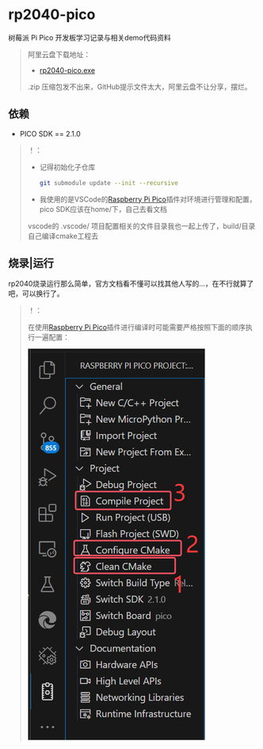 # rp2040-pico

树莓派 Pi Pico 开发板学习记录与相关demo代码资料

> 阿里云盘下载地址：
>
> * [rp2040-pico.exe](https://www.alipan.com/s/mFsYV5NsSVX)
>
> .zip 压缩包发不出来，GitHub提示文件太大，阿里云盘不让分享，摆烂。

## 依赖

* PICO SDK  ==  2.1.0

> ！：
>
> * 记得初始化子仓库
>   ```sh
>   git submodule update --init --recursive
>   ```
> * 我使用的是VSCode的[Raspberry Pi Pico](https://marketplace.visualstudio.com/items?itemName=raspberry-pi.raspberry-pi-pico)插件对环境进行管理和配置，pico SDK应该在home/下，自己去看文档
>
> vscode的 .vscode/ 项目配置相关的文件目录我也一起上传了，build/目录自己编译cmake工程去

## 烧录|运行

rp2040烧录运行那么简单，官方文档看不懂可以找其他人写的...，在不行就算了吧，可以换行了。

> ！：
>
> 在使用[Raspberry Pi Pico](https://marketplace.visualstudio.com/items?itemName=raspberry-pi.raspberry-pi-pico)插件进行编译时可能需要严格按照下面的顺序执行一遍配置：
>
> ![image.png](./docs/README.md.static/image.png)
